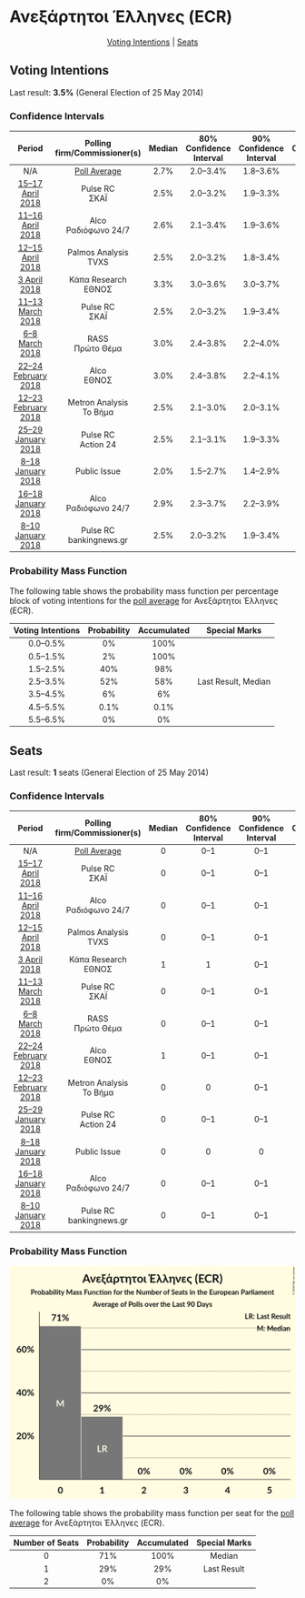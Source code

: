 # Ανεξάρτητοι Έλληνες (ECR)

<p align="center"><a href="#voting-intentions">Voting Intentions</a> | <a href="#seats">Seats</a></p>

## Voting Intentions

Last result: **3.5%** (General Election of 25 May 2014)

### Confidence Intervals

| Period     | Polling firm/Commissioner(s) | Median | 80% Confidence Interval | 90% Confidence Interval | 95% Confidence Interval | 99% Confidence Interval |
|:----------:|:----------------:|:-----------:|:-----------------------:|:-----------------------:|:-----------------------:|:-----------------------:|
| N/A | [Poll Average](average.html) | 2.7% | 2.0–3.4% | 1.8–3.6% | 1.6–3.8% | 1.3–4.2% |
| [15–17 April 2018](2018-04-17-PulseRC.html) | Pulse RC <br> ΣΚΑΪ | 2.5% | 2.0–3.2% | 1.9–3.3% | 1.8–3.5% | 1.6–3.8% |
| [11–16 April 2018](2018-04-16-Alco.html) | Alco <br> Ραδιόφωνο 24/7 | 2.6% | 2.1–3.4% | 1.9–3.6% | 1.8–3.8% | 1.6–4.2% |
| [12–15 April 2018](2018-04-15-PalmosAnalysis.html) | Palmos Analysis <br> TVXS | 2.5% | 2.0–3.2% | 1.8–3.4% | 1.7–3.6% | 1.5–4.0% |
| [3 April 2018](2018-04-03-ΚάπαResearch.html) | Κάπα Research <br> ΕΘΝΟΣ | 3.3% | 3.0–3.6% | 3.0–3.7% | 2.9–3.7% | 2.8–3.9% |
| [11–13 March 2018](2018-03-13-PulseRC.html) | Pulse RC <br> ΣΚΑΪ | 2.5% | 2.0–3.2% | 1.9–3.4% | 1.8–3.5% | 1.6–3.9% |
| [6–8 March 2018](2018-03-08-RASS.html) | RASS <br> Πρώτο Θέμα | 3.0% | 2.4–3.8% | 2.2–4.0% | 2.1–4.3% | 1.8–4.7% |
| [22–24 February 2018](2018-02-24-Alco.html) | Alco <br> ΕΘΝΟΣ | 3.0% | 2.4–3.8% | 2.2–4.1% | 2.1–4.3% | 1.9–4.7% |
| [12–23 February 2018](2018-02-23-MetronAnalysis.html) | Metron Analysis <br> Το Βήμα | 2.5% | 2.1–3.0% | 2.0–3.1% | 2.0–3.2% | 1.8–3.5% |
| [25–29 January 2018](2018-01-29-PulseRC.html) | Pulse RC <br> Action 24 | 2.5% | 2.1–3.1% | 1.9–3.3% | 1.8–3.4% | 1.6–3.7% |
| [8–18 January 2018](2018-01-18-PublicIssue.html) | Public Issue | 2.0% | 1.5–2.7% | 1.4–2.9% | 1.3–3.0% | 1.1–3.4% |
| [16–18 January 2018](2018-01-18-Alco.html) | Alco <br> Ραδιόφωνο 24/7 | 2.9% | 2.3–3.7% | 2.2–3.9% | 2.0–4.1% | 1.8–4.6% |
| [8–10 January 2018](2018-01-10-PulseRC.html) | Pulse RC <br> bankingnews.gr | 2.5% | 2.0–3.2% | 1.9–3.4% | 1.7–3.5% | 1.5–3.9% |

### Probability Mass Function

The following table shows the probability mass function per percentage block of voting intentions for the [poll average](average.html) for Ανεξάρτητοι Έλληνες (ECR).

| Voting Intentions | Probability | Accumulated | Special Marks |
|:-----------------:|:-----------:|:-----------:|:-------------:|
| 0.0–0.5% | 0% | 100% |  |
| 0.5–1.5% | 2% | 100% |  |
| 1.5–2.5% | 40% | 98% |  |
| 2.5–3.5% | 52% | 58% | Last Result, Median |
| 3.5–4.5% | 6% | 6% |  |
| 4.5–5.5% | 0.1% | 0.1% |  |
| 5.5–6.5% | 0% | 0% |  |


## Seats

Last result: **1** seats (General Election of 25 May 2014)

### Confidence Intervals

| Period     | Polling firm/Commissioner(s) | Median | 80% Confidence Interval | 90% Confidence Interval | 95% Confidence Interval | 99% Confidence Interval |
|:----------:|:----------------:|:------:|:-----------------------:|:-----------------------:|:-----------------------:|:-----------------------:|
| N/A | [Poll Average](average.html) | 0 | 0–1 | 0–1 | 0–1 | 0–1 |
| [15–17 April 2018](2018-04-17-PulseRC.html) | Pulse RC <br> ΣΚΑΪ | 0 | 0–1 | 0–1 | 0–1 | 0–1 |
| [11–16 April 2018](2018-04-16-Alco.html) | Alco <br> Ραδιόφωνο 24/7 | 0 | 0–1 | 0–1 | 0–1 | 0–1 |
| [12–15 April 2018](2018-04-15-PalmosAnalysis.html) | Palmos Analysis <br> TVXS | 0 | 0–1 | 0–1 | 0–1 | 0–1 |
| [3 April 2018](2018-04-03-ΚάπαResearch.html) | Κάπα Research <br> ΕΘΝΟΣ | 1 | 1 | 0–1 | 0–1 | 0–1 |
| [11–13 March 2018](2018-03-13-PulseRC.html) | Pulse RC <br> ΣΚΑΪ | 0 | 0–1 | 0–1 | 0–1 | 0–1 |
| [6–8 March 2018](2018-03-08-RASS.html) | RASS <br> Πρώτο Θέμα | 0 | 0–1 | 0–1 | 0–1 | 0–1 |
| [22–24 February 2018](2018-02-24-Alco.html) | Alco <br> ΕΘΝΟΣ | 1 | 0–1 | 0–1 | 0–1 | 0–1 |
| [12–23 February 2018](2018-02-23-MetronAnalysis.html) | Metron Analysis <br> Το Βήμα | 0 | 0 | 0–1 | 0–1 | 0–1 |
| [25–29 January 2018](2018-01-29-PulseRC.html) | Pulse RC <br> Action 24 | 0 | 0–1 | 0–1 | 0–1 | 0–1 |
| [8–18 January 2018](2018-01-18-PublicIssue.html) | Public Issue | 0 | 0 | 0 | 0 | 0–1 |
| [16–18 January 2018](2018-01-18-Alco.html) | Alco <br> Ραδιόφωνο 24/7 | 0 | 0–1 | 0–1 | 0–1 | 0–1 |
| [8–10 January 2018](2018-01-10-PulseRC.html) | Pulse RC <br> bankingnews.gr | 0 | 0–1 | 0–1 | 0–1 | 0–1 |

### Probability Mass Function

![Graph with seats probability mass function not yet produced](average-seats-pmf-ΑνεξάρτητοιΈλληνεςecr.png "Seats Probability Mass Function")

The following table shows the probability mass function per seat for the [poll average](average.html) for Ανεξάρτητοι Έλληνες (ECR).

| Number of Seats | Probability | Accumulated | Special Marks |
|:---------------:|:-----------:|:-----------:|:-------------:|
| 0 | 71% | 100% | Median |
| 1 | 29% | 29% | Last Result |
| 2 | 0% | 0% |  |


